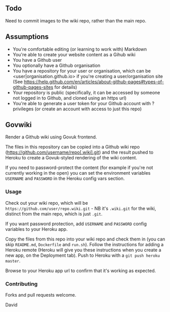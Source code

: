 ## Todo

Need to commit images to the wiki repo, rather than the main repo.

## Assumptions

 * You're comfortable editing (or learning to work with) Markdown
 * You're able to create your website content as a Gihub wiki
 * You have a Github user
 * You optionally have a Github organisation
 * You have a repository for your user or organisation, which can be <user|organisation.github.io> if you're creating a user/organisation site (See https://help.github.com/en/articles/about-github-pages#types-of-github-pages-sites for details)
 * Your repository is public (specifically, it can be accessed by someone not logged in to Github, and cloned using an https url)
 * You're able to generate a user token for your Github account with ? privileges (or create an account with access to just this repo)

## Govwiki

Render a Github wiki using Govuk frontend.

The files in this repository can be copied into a Github wiki repo (https://github.com/username/repo[.wiki].git) and the result pushed to Heroku to create a Govuk-styled rendering of the wiki content.

If you need to password-protect the content (for example if you're not currently working in the open) you can set the environment variables `USERNAME` and `PASSWORD` in the Heroku config vars section.

### Usage

Check out your wiki repo, which will be `https://github.com/user/repo.wiki.git` - NB it's `.wiki.git` for the wiki, distinct from the main repo, which is just `.git`.

If you want password protection, add `USERNAME` and `PASSWORD` config variables to your Heroku app.

Copy the files from this repo into your wiki repo and check them in (you can skip `README.md`, `Dockerfile` and `run.sh`). Follow the instructions for adding a Heroku remote (Heroku will give you these instructions when you create a new app, on the Deployment tab). Push to Heroku with a `git push heroku master`.

Browse to your Heroku app url to confirm that it's working as expected.

### Contributing

Forks and pull requests welcome.

David

